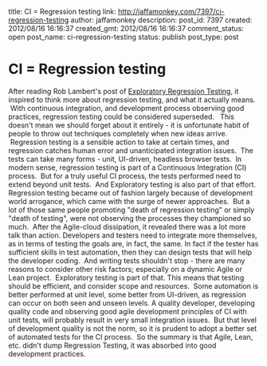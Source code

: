 title: CI = Regression testing
link: http://jaffamonkey.com/7397/ci-regression-testing
author: jaffamonkey
description: 
post_id: 7397
created: 2012/08/16 16:16:37
created_gmt: 2012/08/16 16:16:37
comment_status: open
post_name: ci-regression-testing
status: publish
post_type: post

# CI = Regression testing

After reading Rob Lambert's post of [Exploratory Regression Testing](http://thesocialtester.co.uk/exploratory-regression-testing/), it inspired to think more about regression testing, and what it actually means.  With continuous integration, and development process observing good practices, regression testing could be considered superseded.   This doesn't mean we should forget about it entirely - it is unfortunate habit of people to throw out techniques completely when new ideas arrive.  Regression testing is a sensible action to take at certain times, and regression catches human error and unanticipated integration issues.  The tests can take many forms - unit, UI-driven, headless browser tests.  In modern sense, regression testing is part of a Continuous Integration (CI) process.  But for a truly useful CI process, the tests performed need to extend beyond unit tests.  And Exploratory testing is also part of that effort. Regression testing became out of fashion largely because of development world arrogance, which came with the surge of newer approaches.  But a lot of those same people promoting "death of regression testing" or simply "death of testing", were not observing the processes they championed so much.  After the Agile-cloud dissipation, it revealed there was a lot more talk than action. Developers and testers need to integrate more themselves, as in terms of testing the goals are, in fact, the same. In fact if the tester has sufficient skills in test automation, then they can design tests that will help the developer coding.  And writing tests shouldn't stop - there are many reasons to consider other risk factors; especially on a dynamic Agile or Lean project.  Exploratory testing is part of that. This means that testing should be efficient, and consider scope and resources.  Some automation is better performed at unit level, some better from UI-driven, as regression can occur on both seen and unseen levels. A quality developer, developing quality code and observing good agile development principles of CI with unit tests, will probably result in very small integration issues.  But that level of development quality is not the norm, so it is prudent to adopt a better set of automated tests for the CI process.  So the summary is that Agile, Lean, etc. didn't dump Regression Testing, it was absorbed into good development practices.